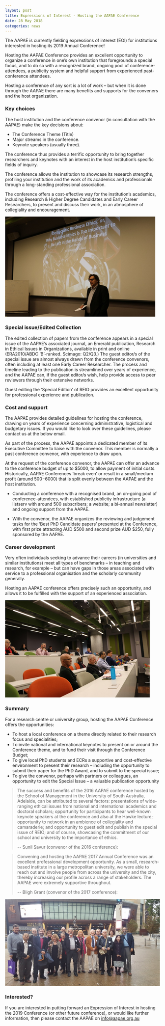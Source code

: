 ```yaml
---
layout: post
title: Expressions of Interest - Hosting the AAPAE Conference
date: 28 May 2018
categories: news
---
```


The AAPAE is currently fielding expressions of interest (EOI) for institutions interested in hosting its 2019 Annual Conference! 

Hosting the AAPAE Conference provides an excellent opportunity to organize a conference in one’s own institution that foregrounds a special focus, and to do so with a recognized brand, ongoing pool of conference-attendees, a publicity system and helpful support from experienced past-conference attendees.

Hosting a conference of any sort is a lot of work – but when it is done through the AAPAE there are many benefits and supports for the conveners and the host organization. 

### Key choices 

The host institution and the conference convenor (in consultation with the AAPAE) make the key decisions about:

  - The Conference Theme (Title)
  - Major streams in the conference.
  - Keynote speakers (usually three).

The conference thus provides a terrific opportunity to bring together researchers and keynotes with an interest in the host institution’s specific fields of inquiry.

The conference allows the institution to showcase its research strengths, profiling your institution and the work of its academics and professionals through a long-standing professional association.
 
The conference offers a cost-effective way for the institution’s academics, including Research & Higher Degree Candidates and Early Career Researchers, to present and discuss their work, in an atmosphere of collegiality and encouragement.

![Carl Rhodes](/documents/rhodes.png)

### Special issue/Edited Collection

The edited collection of papers from the conference appears in a special issue of the AAPAE’s associated journal, an Emerald publication, Research in Ethical Issues in Organizations, available in print and online (ERA2010/ABDC ‘B’-ranked. Scimago: Q2/Q3.) 
The guest editor/s of the special issue are almost always drawn from the conference convenors, often including at least one Early Career Researcher. The process and timeline leading to the publication is streamlined over years of experience, and the AAPAE can, if the guest editor/s wish, help provide access to peer reviewers through their extensive networks.

Guest editing the ‘Special Edition’ of REIO provides an excellent opportunity for professional experience and publication.


### Cost and support

The AAPAE provides detailed guidelines for hosting the conference, drawing on years of experience concerning administrative, logistical and budgetary issues. If you would like to look over these guidelines, please contact us at the below email.

As part of the process, the AAPAE appoints a dedicated member of its Executive Committee to liaise with the convenor. This member is normally a past conference convenor, with experience to draw upon. 

At the request of the conference convenor, the AAPAE can offer an advance to the conference budget of up to $5000, to allow payment of initial costs. Historically, AAPAE Conferences ‘break even’ or result in a small/medium profit (around $500-$6000) that is split evenly between the AAPAE and the host institution. 

  - Conducting a conference with a recognised brand, an on-going pool of conference-attendees, with established publicity infrastructure (a listserv with around 500 subscribers; a website; a bi-annual newsletter) and ongoing support from the AAPAE.

  - With the convenor, the AAPAE organizes the reviewing and judgement tasks for the ‘Best PhD Candidate papers’ presented at the Conference, with first prize attracting AUD $500 and second prize AUD $250, fully sponsored by the AAPAE.


### Career development

Very often individuals seeking to advance their careers (in universities and similar institutions) meet all types of benchmarks – in teaching and research, for example – but can have gaps in those areas associated with service to a professional organisation and the scholarly community generally. 

Hosting an AAPAE conference offers precisely such an opportunity, and allows it to be fulfilled with the support of an experienced association. 

![Career development](/documents/career-development.png)

### Summary

For a research centre or university group, hosting the AAPAE Conference offers the opportunities:

  - To host a local conference on a theme directly related to their research focus and specialities;
  - To invite national and international keynotes to present on or around the Conference theme, and to fund their visit through the Conference Budget;
  - To give local PhD students and ECRs a supportive and cost-effective environment to present their research – including the opportunity to submit their paper for the PhD Award, and to submit to the special issue;
  - To give the convenor, perhaps with partners or colleagues, an opportunity to edit the Special Issue – a valuable publication opportunity

> The success and benefits of the 2016 AAPAE conference hosted by the School of Management in the University of South Australia, Adelaide, can be attributed to several factors: presentations of wide-ranging ethical issues from national and international academics and doctoral scholars; opportunity for participants to hear well-known keynote speakers at the conference and also at the Hawke lecture; opportunity to network in an ambience of collegiality and camaraderie; and opportunity to guest edit and publish in the special issue of REIO; and of course, showcasing the commitment of our school and university to the importance of ethics.  
>  
> -- Sunil Savur (convenor of the 2016 conference):

> Convening and hosting the AAPAE 2017 Annual Conference was an excellent professional development opportunity. As a small, research-based institute in a large metropolitan university, we were able to reach out and involve people from across the university and the city, thereby increasing our profile across a range of stakeholders. The AAPAE were extremely supportive throughout.  
>  
> -- Bligh Grant (convenor of the 2017 conference):

![2017 conference program](/documents/conference.png)


### Interested?

If you are interested in putting forward an Expression of Interest in hosting the 2019 Conference (or other future conference), or would like further information, then please contact the AAPAE on [info@aapae.org.au](mailto:info@aapae.org.au) 

